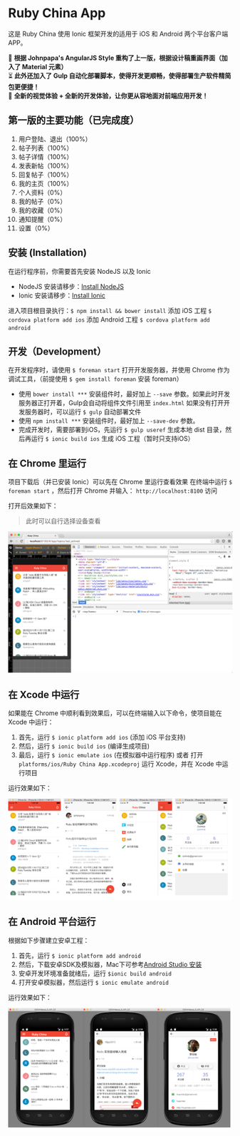 # Ruby China App
这是 Ruby China 使用 Ionic 框架开发的适用于 iOS 和 Android 两个平台客户端 APP。

🚀 **根据 Johnpapa's AngularJS Style 重构了上一版，根据设计稿重画界面（加入了 Material 元素）**  
⏳ **此外还加入了 Gulp 自动化部署脚本，使得开发更顺畅，使得部署生产软件精简包更便捷！**  
🚿 **全新的视觉体验 + 全新的开发体验，让你更从容地面对前端应用开发！**

## 第一版的主要功能（已完成度）
1. 用户登陆、退出（100%）
2. 帖子列表（100%）
3. 帖子详情（100%）
4. 发表新帖（100%）
5. 回复帖子（100%）
6. 我的主页（100%）
7. 个人资料（0%）
8. 我的帖子（0%）
9. 我的收藏（0%）
10. 通知提醒（0%）
11. 设置（0%）

## 安装 (Installation)
在运行程序前，你需要首先安装 NodeJS 以及 Ionic
- NodeJS 安装请移步：[Install NodeJS](https://nodejs.org/en/)
- Ionic 安装请移步：[Install Ionic](http://ionicframework.com/getting-started/)

进入项目根目录执行：`$ npm install && bower install`
添加 iOS 工程 `$ cordova platform add ios`
添加 Android 工程 `$ cordova platform add android`

## 开发（Development）
在开发程序时，请使用 `$ foreman start` 打开开发服务器，并使用 Chrome 作为调试工具，（前提使用 `$ gem install foreman` 安装 foreman）
- 使用 `bower install ***` 安装组件时，最好加上 `--save` 参数。如果此时开发服务器正打开着，Gulp会自动将组件文件引用至 `index.html`
如果没有打开开发服务器时，可以运行 `$ gulp` 自动部署文件
- 使用 `npm install ***` 安装组件时，最好加上 `--save-dev` 参数。
- 完成开发时，需要部署到iOS，先运行 `$ gulp useref` 生成本地 dist 目录，然后再运行 `$ ionic build ios` 生成 iOS 工程（暂时只支持iOS）

## 在 Chrome 里运行
项目下载后（并已安装 Ionic）可以先在 Chrome 里运行查看效果
在终端中运行 `$ foreman start` ，然后打开 Chrome 并输入： `http://localhost:8100` 访问

打开后效果如下：
> 此时可以自行选择设备查看

![](docs/images/doc_1.png)

## 在 Xcode 中运行
如果能在 Chrome 中顺利看到效果后，可以在终端输入以下命令，使项目能在 Xcode 中运行：

1. 首先，运行 `$ ionic platform add ios` (添加 iOS 平台支持)
2. 然后，运行 `$ ionic build ios` (编译生成项目)
3. 最后，运行 `$ ionic emulate ios` (在模拟器中运行程序) 或者 打开 `platforms/ios/Ruby China App.xcodeproj` 运行 Xcode，并在 Xcode 中运行项目

运行效果如下：

![](docs/images/doc_2.png)

## 在 Android 平台运行
根据如下步骤建立安卓工程：

1. 首先，运行 `$ ionic platform add android`
2. 然后，下载安卓SDK及模拟器，Mac下可参考[Android Studio 安装](http://developer.android.com/sdk/installing/index.html?pkg=studio)
3. 安卓开发环境准备就绪后，运行 `$ionic build android`
4. 打开安卓模拟器，然后运行 `$ ionic emulate android`

运行效果如下：

![](docs/images/doc_3.png)
